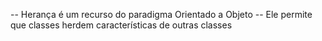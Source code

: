-- Herança é um recurso do paradigma Orientado a Objeto
-- Ele permite que classes herdem características de outras classes